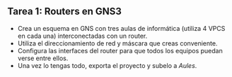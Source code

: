 ## Tarea 1: Routers en GNS3

- Crea un esquema en GNS con tres aulas de informática (utiliza 4 VPCS en cada una) interconectadas con un router.
- Utiliza el direccionamiento de red y máscara que creas conveniente.
- Configura las interfaces del router para que todos los equipos puedan verse entre ellos.
- Una vez lo tengas todo, exporta el proyecto y subelo a *Aules*.
